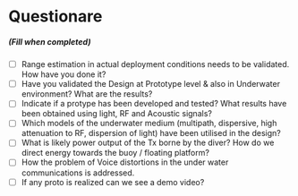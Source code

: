# Questionare
##### (Fill when completed)

- [ ] Range estimation in actual deployment conditions needs to be validated. How have you done it?
- [ ] Have you validated the Design at Prototype level & also in Underwater environment? What are the results?
- [ ] Indicate if a protype has been developed and tested? What results have been obtained using light, RF and Acoustic signals?
- [ ] Which models of the underwater medium (multipath, dispersive, high attenuation to RF, dispersion of light) have been utilised in the design?
- [ ] What is likely power output of the Tx borne by the diver? How do we direct energy towards the buoy / floating platform?
- [ ] How the problem of Voice distortions in the under water communications is addressed.
- [ ] If any proto is realized can we see a demo video?